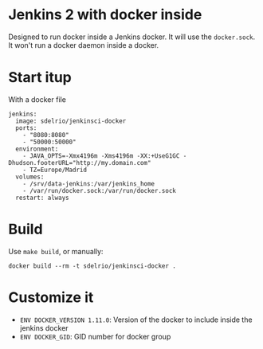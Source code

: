 # Jenkins 2 with docker inside

Designed to run docker inside a Jenkins docker. It will use the `docker.sock`. It won't run a docker daemon inside a docker.

# Start itup

With a docker file

```
jenkins:
  image: sdelrio/jenkinsci-docker
  ports: 
    - "8080:8080"
    - "50000:50000"
  environment:
    - JAVA_OPTS=-Xmx4196m -Xms4196m -XX:+UseG1GC -Dhudson.footerURL="http://my.domain.com"
    - TZ=Europe/Madrid
  volumes: 
    - /srv/data-jenkins:/var/jenkins_home 
    - /var/run/docker.sock:/var/run/docker.sock
  restart: always
```

# Build

Use `make build`, or manually:

```
docker build --rm -t sdelrio/jenkinsci-docker .
```

# Customize it

- `ENV DOCKER_VERSION 1.11.0`: Version of the docker to include inside the jenkins docker
- `ENV DOCKER_GID`: GID number for docker group

